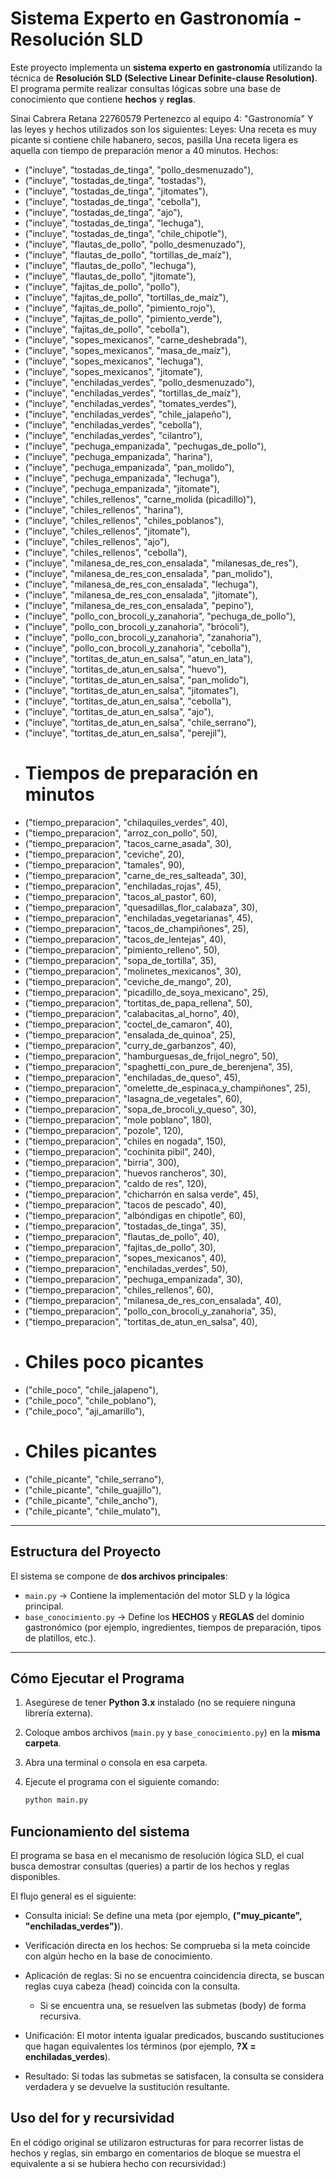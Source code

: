# Sistema Experto en Gastronomía - Resolución SLD

Este proyecto implementa un **sistema experto en gastronomía** utilizando la técnica de **Resolución SLD (Selective Linear Definite-clause Resolution)**.  
El programa permite realizar consultas lógicas sobre una base de conocimiento que contiene **hechos** y **reglas**.

Sinai Cabrera Retana 22760579
Pertenezco al equipo 4: "Gastronomía"
Y las leyes y hechos utilizados son los siguientes:
   Leyes:
   Una receta es muy picante si contiene chile habanero, secos, pasilla 
   Una receta ligera es aquella con tiempo de preparación menor a 40 minutos.
   Hechos:
-    ("incluye", "tostadas_de_tinga", "pollo_desmenuzado"),
-    ("incluye", "tostadas_de_tinga", "tostadas"),
-    ("incluye", "tostadas_de_tinga", "jitomates"),
-    ("incluye", "tostadas_de_tinga", "cebolla"),
-    ("incluye", "tostadas_de_tinga", "ajo"),
-    ("incluye", "tostadas_de_tinga", "lechuga"),
-    ("incluye", "tostadas_de_tinga", "chile_chipotle"),
-    ("incluye", "flautas_de_pollo", "pollo_desmenuzado"),
-    ("incluye", "flautas_de_pollo", "tortillas_de_maíz"),
-    ("incluye", "flautas_de_pollo", "lechuga"),
-    ("incluye", "flautas_de_pollo", "jitomate"),
-    ("incluye", "fajitas_de_pollo", "pollo"),
-    ("incluye", "fajitas_de_pollo", "tortillas_de_maíz"),
-    ("incluye", "fajitas_de_pollo", "pimiento_rojo"),
-    ("incluye", "fajitas_de_pollo", "pimiento_verde"),
-    ("incluye", "fajitas_de_pollo", "cebolla"),
-    ("incluye", "sopes_mexicanos", "carne_deshebrada"),
-    ("incluye", "sopes_mexicanos", "masa_de_maíz"),
-    ("incluye", "sopes_mexicanos", "lechuga"),
-    ("incluye", "sopes_mexicanos", "jitomate"),
-    ("incluye", "enchiladas_verdes", "pollo_desmenuzado"),
-    ("incluye", "enchiladas_verdes", "tortillas_de_maíz"),
-    ("incluye", "enchiladas_verdes", "tomates_verdes"),
-    ("incluye", "enchiladas_verdes", "chile_jalapeño"),
-    ("incluye", "enchiladas_verdes", "cebolla"),
-    ("incluye", "enchiladas_verdes", "cilantro"),
-    ("incluye", "pechuga_empanizada", "pechugas_de_pollo"),
-    ("incluye", "pechuga_empanizada", "harina"),
-    ("incluye", "pechuga_empanizada", "pan_molido"),
-    ("incluye", "pechuga_empanizada", "lechuga"),
-    ("incluye", "pechuga_empanizada", "jitomate"),
-    ("incluye", "chiles_rellenos", "carne_molida (picadillo)"),
-    ("incluye", "chiles_rellenos", "harina"),
-    ("incluye", "chiles_rellenos", "chiles_poblanos"),
-    ("incluye", "chiles_rellenos", "jitomate"),
-    ("incluye", "chiles_rellenos", "ajo"),
-    ("incluye", "chiles_rellenos", "cebolla"),
-    ("incluye", "milanesa_de_res_con_ensalada", "milanesas_de_res"),
-    ("incluye", "milanesa_de_res_con_ensalada", "pan_molido"),
-    ("incluye", "milanesa_de_res_con_ensalada", "lechuga"),
-    ("incluye", "milanesa_de_res_con_ensalada", "jitomate"),
-    ("incluye", "milanesa_de_res_con_ensalada", "pepino"),
-    ("incluye", "pollo_con_brocoli_y_zanahoria", "pechuga_de_pollo"),
-    ("incluye", "pollo_con_brocoli_y_zanahoria", "brócoli"),
-    ("incluye", "pollo_con_brocoli_y_zanahoria", "zanahoria"),
-    ("incluye", "pollo_con_brocoli_y_zanahoria", "cebolla"),
-    ("incluye", "tortitas_de_atun_en_salsa", "atun_en_lata"),
-    ("incluye", "tortitas_de_atun_en_salsa", "huevo"),
-    ("incluye", "tortitas_de_atun_en_salsa", "pan_molido"),
-    ("incluye", "tortitas_de_atun_en_salsa", "jitomates"),
-    ("incluye", "tortitas_de_atun_en_salsa", "cebolla"),
-    ("incluye", "tortitas_de_atun_en_salsa", "ajo"),
-    ("incluye", "tortitas_de_atun_en_salsa", "chile_serrano"),
-    ("incluye", "tortitas_de_atun_en_salsa", "perejil"),
-    # Tiempos de preparación en minutos
-    ("tiempo_preparacion", "chilaquiles_verdes", 40),
-    ("tiempo_preparacion", "arroz_con_pollo", 50),
-    ("tiempo_preparacion", "tacos_carne_asada", 30),
-    ("tiempo_preparacion", "ceviche", 20),
-    ("tiempo_preparacion", "tamales", 90),
-    ("tiempo_preparacion", "carne_de_res_salteada", 30),
-    ("tiempo_preparacion", "enchiladas_rojas", 45),
-    ("tiempo_preparacion", "tacos_al_pastor", 60),
-    ("tiempo_preparacion", "quesadillas_flor_calabaza", 30),
-    ("tiempo_preparacion", "enchiladas_vegetarianas", 45),
-    ("tiempo_preparacion", "tacos_de_champiñones", 25),
-    ("tiempo_preparacion", "tacos_de_lentejas", 40),
-    ("tiempo_preparacion", "pimiento_relleno", 50),
-    ("tiempo_preparacion", "sopa_de_tortilla", 35),
-    ("tiempo_preparacion", "molinetes_mexicanos", 30),
-    ("tiempo_preparacion", "ceviche_de_mango", 20),
-    ("tiempo_preparacion", "picadillo_de_soya_mexicano", 25),
-    ("tiempo_preparacion", "tortitas_de_papa_rellena", 50),
-    ("tiempo_preparacion", "calabacitas_al_horno", 40),
-    ("tiempo_preparacion", "coctel_de_camaron", 40),
-    ("tiempo_preparacion", "ensalada_de_quinoa", 25),
-    ("tiempo_preparacion", "curry_de_garbanzos", 40),
-    ("tiempo_preparacion", "hamburguesas_de_frijol_negro", 50),
-    ("tiempo_preparacion", "spaghetti_con_pure_de_berenjena", 35),
-    ("tiempo_preparacion", "enchiladas_de_queso", 45),
-    ("tiempo_preparacion", "omelette_de_espinaca_y_champiñones", 25),
-    ("tiempo_preparacion", "lasagna_de_vegetales", 60),
-    ("tiempo_preparacion", "sopa_de_brocoli_y_queso", 30),
-    ("tiempo_preparacion", "mole poblano", 180),
-    ("tiempo_preparacion", "pozole", 120),
-    ("tiempo_preparacion", "chiles en nogada", 150),
-    ("tiempo_preparacion", "cochinita pibil", 240),
-    ("tiempo_preparacion", "birria", 300),
-    ("tiempo_preparacion", "huevos rancheros", 30),
-    ("tiempo_preparacion", "caldo de res", 120),
-    ("tiempo_preparacion", "chicharrón en salsa verde", 45),
-    ("tiempo_preparacion", "tacos de pescado", 40),
-    ("tiempo_preparacion", "albóndigas en chipotle", 60),
-    ("tiempo_preparacion", "tostadas_de_tinga", 35),
-    ("tiempo_preparacion", "flautas_de_pollo", 40),
-    ("tiempo_preparacion", "fajitas_de_pollo", 30),
-    ("tiempo_preparacion", "sopes_mexicanos", 40),
-    ("tiempo_preparacion", "enchiladas_verdes", 50),
-    ("tiempo_preparacion", "pechuga_empanizada", 30),
-    ("tiempo_preparacion", "chiles_rellenos", 60),
-    ("tiempo_preparacion", "milanesa_de_res_con_ensalada", 40),
-    ("tiempo_preparacion", "pollo_con_brocoli_y_zanahoria", 35),
-    ("tiempo_preparacion", "tortitas_de_atun_en_salsa", 40),
-    # Chiles poco picantes
-    ("chile_poco", "chile_jalapeno"),
-    ("chile_poco", "chile_poblano"),
-    ("chile_poco", "aji_amarillo"),
-    # Chiles picantes
-    ("chile_picante", "chile_serrano"),
-    ("chile_picante", "chile_guajillo"),
-    ("chile_picante", "chile_ancho"),
-    ("chile_picante", "chile_mulato"),
   


---

## Estructura del Proyecto

El sistema se compone de **dos archivos principales**:

- `main.py` → Contiene la implementación del motor SLD y la lógica principal.
- `base_conocimiento.py` → Define los **HECHOS** y **REGLAS** del dominio gastronómico (por ejemplo, ingredientes, tiempos de preparación, tipos de platillos, etc.).

---

## Cómo Ejecutar el Programa

1. Asegúrese de tener **Python 3.x** instalado (no se requiere ninguna librería externa).
2. Coloque ambos archivos (`main.py` y `base_conocimiento.py`) en la **misma carpeta**.
3. Abra una terminal o consola en esa carpeta.
4. Ejecute el programa con el siguiente comando:

   ```bash
   python main.py

## Funcionamiento del sistema

El programa se basa en el mecanismo de resolución lógica SLD, el cual busca demostrar consultas (queries) a partir de los hechos y reglas disponibles.

El flujo general es el siguiente:

- Consulta inicial: 
Se define una meta (por ejemplo, **("muy_picante", "enchiladas_verdes")**).

- Verificación directa en los hechos: 
Se comprueba si la meta coincide con algún hecho en la base de conocimiento.

- Aplicación de reglas: 
Si no se encuentra coincidencia directa, se buscan reglas cuya cabeza (head) coincida con la consulta.

    - Si se encuentra una, se resuelven las submetas (body) de forma recursiva.

- Unificación: 
El motor intenta igualar predicados, buscando sustituciones que hagan equivalentes los términos (por ejemplo, **?X = enchiladas_verdes**).

- Resultado: 
Si todas las submetas se satisfacen, la consulta se considera verdadera y se devuelve la sustitución resultante.

## Uso del for y recursividad

En el código original se utilizaron estructuras for para recorrer listas de hechos y reglas, sin embargo en comentarios de bloque se muestra el equivalente a si se hubiera hecho con recursividad:)
